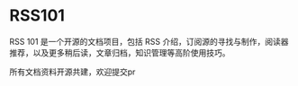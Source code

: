 # RSS101

RSS 101 是一个开源的文档项目，包括 RSS 介绍，订阅源的寻找与制作，阅读器推荐，以及更多稍后读，文章归档，知识管理等高阶使用技巧。


所有文档资料开源共建，欢迎提交pr